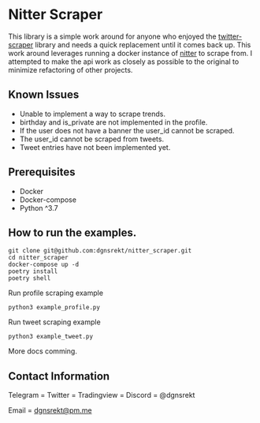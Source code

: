 # Nitter Scraper

This library is a simple work around for anyone who enjoyed the  [twitter-scraper](https://github.com/bisguzar/twitter-scraper/) library and needs a quick replacement until it comes back up.  This work around leverages running a docker instance of [nitter](https://github.com/zedeus/nitter) to scrape from. I attempted to make the api work as closely as possible to the original to minimize refactoring of other projects.

## Known Issues

* Unable to implement a way to scrape trends.
* birthday and is_private are not implemented in the profile.
* If the user does not have a banner the user_id cannot be scraped.
* The user_id cannot be scraped from tweets.
* Tweet entries have not been implemented yet.

## Prerequisites

* Docker
* Docker-compose
* Python ^3.7

## How to run the examples.
```
git clone git@github.com:dgnsrekt/nitter_scraper.git
cd nitter_scraper
docker-compose up -d
poetry install
poetry shell
```
Run profile scraping example
```
python3 example_profile.py
```
Run tweet scraping example
```
python3 example_tweet.py
```

More docs comming.

## Contact Information
Telegram = Twitter = Tradingview = Discord = @dgnsrekt

Email = dgnsrekt@pm.me
